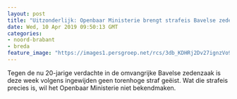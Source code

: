```yaml
---
layout: post
title: "Uitzonderlijk: Openbaar Ministerie brengt strafeis Bavelse zedenzaak niet naar buiten"
date: Wed, 10 Apr 2019 09:50:13 GMT
categories: 
- noord-brabant 
- breda 
feature_image: "https://images1.persgroep.net/rcs/3db_KDHRj2Dv27ignzVo9aZQick/diocontent/122602892/_fitwidth/400/?appId=21791a8992982cd8da851550a453bd7f&quality=0.7"
---
```


Tegen de nu 20-jarige verdachte in de omvangrijke Bavelse zedenzaak is deze week volgens ingewijden geen torenhoge straf geëist. Wat die strafeis precies is, wil het Openbaar Ministerie niet bekendmaken.
